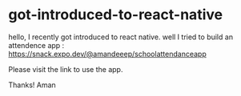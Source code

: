 # got-introduced-to-react-native

hello,
I recently got introduced to react native.
well I tried to build an attendence app : https://snack.expo.dev/@amandeeep/schoolattendanceapp

Please visit the link to use the app.

Thanks!
Aman
